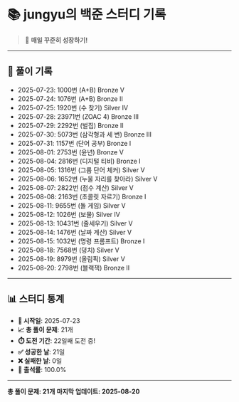 # 📚 jungyu의 백준 스터디 기록

> 🎯 **매일 꾸준히 성장하기!**

---

## 📅 풀이 기록

- 2025-07-23: 1000번 (A+B) Bronze V
- 2025-07-24: 1076번 (A+B) Bronze II
- 2025-07-25: 1920번 (수 찾기) Silver IV
- 2025-07-28: 23971번 (ZOAC 4) Bronze III
- 2025-07-29: 2292번 (벌집) Bronze II
- 2025-07-30: 5073번 (삼각형과 세 변) Bronze III
- 2025-07-31: 1157번 (단어 공부) Bronze I
- 2025-08-01: 2753번 (윤년) Bronze V
- 2025-08-04: 2816번 (디지털 티비) Bronze I
- 2025-08-05: 1316번 (그룹 단어 체커) Silver V
- 2025-08-06: 1652번 (누울 자리를 찾아라) Silver V
- 2025-08-07: 2822번 (점수 계산) Silver V
- 2025-08-08: 2163번 (초콜릿 자르기) Bronze I
- 2025-08-11: 9655번 (돌 게임) Silver V
- 2025-08-12: 1026번 (보물) Silver IV
- 2025-08-13: 10431번 (줄세우기) Silver V
- 2025-08-14: 1476번 (날짜 계산) Silver V
- 2025-08-15: 1032번 (명령 프롬프트) Bronze I
- 2025-08-18: 7568번 (덩치) Silver V
- 2025-08-19: 8979번 (올림픽) Silver V
- 2025-08-20: 2798번 (블랙잭) Bronze II

---

## 📊 스터디 통계

- **📅 시작일**: 2025-07-23
- **📈 총 풀이 문제**: 21개
- **⏱️ 도전 기간**: 22일째 도전 중!
- **✅ 성공한 날**: 21일
- **❌ 실패한 날**: 0일
- **🎯 출석률**: 100.0%

---

**총 풀이 문제: 21개**
**마지막 업데이트: 2025-08-20**
